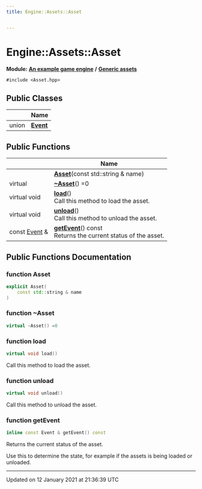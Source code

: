 ```yaml
---
title: Engine::Assets::Asset


---
```


# Engine::Assets::Asset


**Module:** **[An example game engine](/Modules/group__Engine.md)** **/** **[Generic assets](/Modules/group__Assets.md)**



`#include <Asset.hpp>`





## Public Classes

|                | Name           |
| -------------- | -------------- |
| union | **[Event](/Classes/unionEngine_1_1Assets_1_1Asset_1_1Event.md)**  |










## Public Functions

|                | Name           |
| -------------- | -------------- |
|  | **[Asset](/Classes/classEngine_1_1Assets_1_1Asset.md#function-asset)**(const std::string & name)  |
| virtual  | **[~Asset](/Classes/classEngine_1_1Assets_1_1Asset.md#function-~asset)**() =0  |
| virtual void | **[load](/Classes/classEngine_1_1Assets_1_1Asset.md#function-load)**() <br>Call this method to load the asset.  |
| virtual void | **[unload](/Classes/classEngine_1_1Assets_1_1Asset.md#function-unload)**() <br>Call this method to unload the asset.  |
| const [Event](/Classes/unionEngine_1_1Assets_1_1Asset_1_1Event.md) & | **[getEvent](/Classes/classEngine_1_1Assets_1_1Asset.md#function-getevent)**() const <br>Returns the current status of the asset.  |





















## Public Functions Documentation

### function Asset

```cpp
explicit Asset(
    const std::string & name
)
```





























### function ~Asset

```cpp
virtual ~Asset() =0
```





























### function load

```cpp
virtual void load()
```

Call this method to load the asset. 




























### function unload

```cpp
virtual void unload()
```

Call this method to unload the asset. 




























### function getEvent

```cpp
inline const Event & getEvent() const
```

Returns the current status of the asset. 


























Use this to determine the state, for example if the assets is being loaded or unloaded. 










-------------------------------

Updated on 12 January 2021 at 21:36:39 UTC